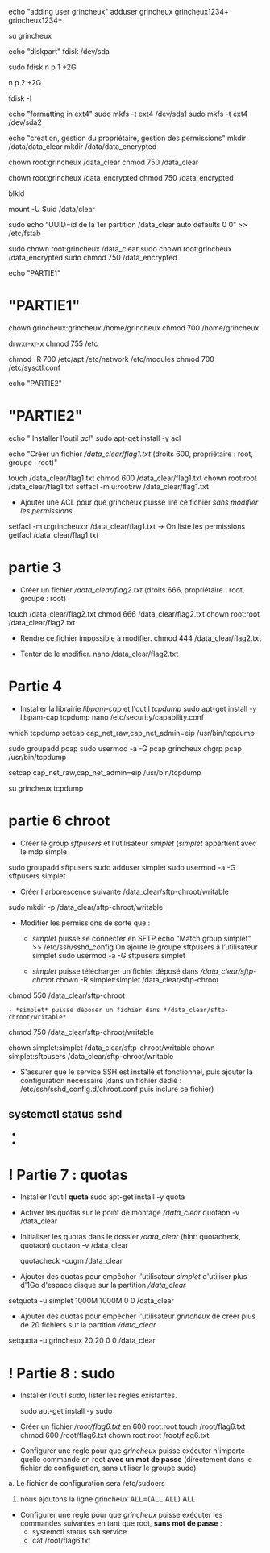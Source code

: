 
echo "adding user grincheux"
adduser grincheux 
grincheux1234+
grincheux1234+


su grincheux

echo "diskpart"
fdisk /dev/sda

sudo fdisk
n
p
1
+2G

n
p
2
+2G


fdisk -l 

echo "formatting in ext4"
sudo mkfs -t ext4 /dev/sda1
sudo mkfs -t ext4 /dev/sda2


echo "création, gestion du propriétaire, gestion des permissions"
mkdir /data/data_clear
mkdir /data/data_encrypted

chown root:grincheux /data_clear
chmod 750 /data_clear

chown root:grincheux /data_encrypted
chmod 750 /data_encrypted



blkid



mount -U $uid /data/clear

sudo echo “UUID=id de la 1er partition /data_clear auto defaults 0 0” >> /etc/fstab



sudo chown root:grincheux /data_clear
sudo chown root:grincheux /data_encrypted
sudo chmod 750 /data_encrypted




echo "PARTIE1"
# "PARTIE1"

chown grincheux:grincheux /home/grincheux 
chmod 700 /home/grincheux

drwxr-xr-x 
chmod 755 /etc



chmod -R 700 /etc/apt /etc/network /etc/modules 
chmod 700 /etc/sysctl.conf 


echo "PARTIE2"
# "PARTIE2"



echo " Installer l'outil *acl*"
sudo apt-get install -y acl 




echo "Créer un fichier */data_clear/flag1.txt* (droits 600, propriétaire : root, groupe : root)"

touch /data_clear/flag1.txt
chmod 600 /data_clear/flag1.txt
chown root:root /data_clear/flag1.txt
setfacl -m u:root:rw /data_clear/flag1.txt

- Ajouter une ACL pour que grincheux puisse lire ce fichier *sans modifier les permissions*

setfacl -m u:grincheux:r /data_clear/flag1.txt
-> On liste les permissions 
getfacl  /data_clear/flag1.txt


# partie 3
- Créer un fichier */data_clear/flag2.txt* (droits 666, propriétaire : root, groupe : root)


touch /data_clear/flag2.txt
chmod 666 /data_clear/flag2.txt
chown root:root /data_clear/flag2.txt



- Rendre ce fichier impossible à modifier.
chmod 444 /data_clear/flag2.txt



- Tenter de le modifier.
nano /data_clear/flag2.txt


# Partie 4
- Installer la librairie *libpam-cap* et l'outil *tcpdump*
sudo apt-get install -y libpam-cap tcpdump
nano /etc/security/capability.conf


which tcpdump
setcap cap_net_raw,cap_net_admin=eip /usr/bin/tcpdump


sudo groupadd pcap
sudo usermod -a -G pcap grincheux
chgrp pcap /usr/bin/tcpdump

setcap cap_net_raw,cap_net_admin=eip /usr/bin/tcpdump

su grincheux
tcpdump

# partie 6 chroot
- Créer le group *sftpusers* et l'utilisateur *simplet* (*simplet* appartient avec le mdp simple


sudo groupadd sftpusers
sudo adduser simplet 
sudo usermod -a -G sftpusers simplet


- Créer l'arborescence suivante /data_clear/sftp-chroot/writable

sudo mkdir -p /data_clear/sftp-chroot/writable

- Modifier les permissions de sorte que :
  - *simplet* puisse se connecter en SFTP
echo "Match group simplet" >> /etc/ssh/sshd_config
On ajoute le groupe sftpusers à l’utilisateur simplet
sudo usermod -a -G sftpusers simplet


  - *simplet* puisse télécharger un fichier déposé dans */data_clear/sftp-chroot*
chown -R simplet:simplet /data_clear/sftp-chroot

chmod 550 /data_clear/sftp-chroot 


    - *simplet* puisse déposer un fichier dans */data_clear/sftp-chroot/writable*

chmod 750   /data_clear/sftp-chroot/writable

chown simplet:simplet  /data_clear/sftp-chroot/writable
chown simplet:sftpusers  /data_clear/sftp-chroot/writable

- S'assurer que le service SSH est installé et fonctionnel, puis ajouter la configuration nécessaire (dans un fichier dédié : /etc/ssh/sshd_config.d/chroot.conf puis inclure ce fichier)

systemctl status sshd 
  - 
  - 
  - 


# ! Partie 7 : quotas
- Installer l'outil **quota**
    sudo apt-get install -y quota
- Activer les quotas sur le point de montage */data_clear*
    quotaon -v /data_clear
- Initialiser les quotas dans le dossier */data_clear* (hint: quotacheck, quotaon)
    quotaon -v /data_clear

    quotacheck -cugm /data_clear

- Ajouter des quotas pour empêcher l'utilisateur *simplet* d'utiliser plus   d'1Go d'espace disque sur la partition */data_clear*

 setquota -u simplet 1000M 1000M 0 0 /data_clear


- Ajouter des quotas pour empêcher l'utilisateur *grincheux* de créer plus de 20   fichiers sur la partition */data_clear*

 setquota -u grincheux 20 20 0 0 /data_clear

# ! Partie 8 : sudo
- Installer l'outil *sudo*, lister les règles existantes.

    sudo apt-get install -y sudo

- Créer un fichier */root/flag6.txt* en 600:root:root
    touch /root/flag6.txt
    chmod 600 /root/flag6.txt
    chown root:root /root/flag6.txt

- Configurer une règle pour que *grincheux* puisse exécuter n'importe quelle
  commande en root **avec un mot de passe** (directement dans le fichier de configuration, sans utiliser le groupe sudo)

a. Le fichier de configuration sera /etc/sudoers
1. nous ajoutons la ligne 
    grincheux ALL=(ALL:ALL) ALL


- Configurer une règle pour que *grincheux* puisse exécuter les commandes
  suivantes en tant que root, **sans mot de passe** :
  - systemctl status ssh.service
  - cat /root/flag6.txt